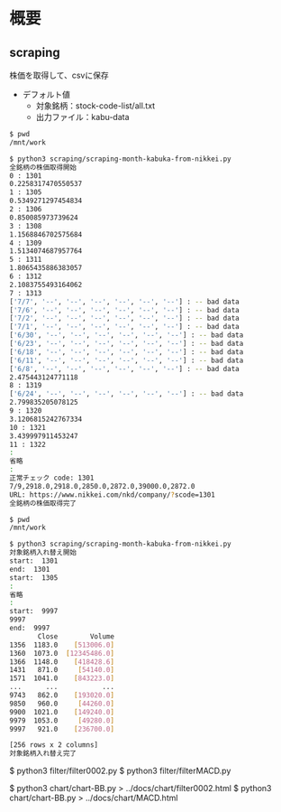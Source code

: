 # 概要

## scraping

株価を取得して、csvに保存
- デフォルト値
  - 対象銘柄：stock-code-list/all.txt 
  - 出力ファイル：kabu-data

```bash
$ pwd
/mnt/work

$ python3 scraping/scraping-month-kabuka-from-nikkei.py
全銘柄の株価取得開始
0 : 1301
0.2258317470550537
1 : 1305
0.5349271297454834
2 : 1306
0.850085973739624
3 : 1308
1.1568846702575684
4 : 1309
1.5134074687957764
5 : 1311
1.8065435886383057
6 : 1312
2.1083755493164062
7 : 1313
['7/7', '--', '--', '--', '--', '--', '--'] : -- bad data
['7/6', '--', '--', '--', '--', '--', '--'] : -- bad data
['7/2', '--', '--', '--', '--', '--', '--'] : -- bad data
['7/1', '--', '--', '--', '--', '--', '--'] : -- bad data
['6/30', '--', '--', '--', '--', '--', '--'] : -- bad data
['6/23', '--', '--', '--', '--', '--', '--'] : -- bad data
['6/18', '--', '--', '--', '--', '--', '--'] : -- bad data
['6/11', '--', '--', '--', '--', '--', '--'] : -- bad data
['6/8', '--', '--', '--', '--', '--', '--'] : -- bad data
2.475443124771118
8 : 1319
['6/24', '--', '--', '--', '--', '--', '--'] : -- bad data
2.799835205078125
9 : 1320
3.1206815242767334
10 : 1321
3.439997911453247
11 : 1322
:
省略
:
正常チェック code: 1301
7/9,2918.0,2918.0,2850.0,2872.0,39000.0,2872.0
URL: https://www.nikkei.com/nkd/company/?scode=1301
全銘柄の株価取得完了
```

```bash
$ pwd
/mnt/work

$ python3 scraping/scraping-month-kabuka-from-nikkei.py
対象銘柄入れ替え開始
start:  1301
end:  1301
start:  1305
:
省略
:
start:  9997
9997
end:  9997
       Close        Volume
1356  1183.0    [513006.0]
1360  1073.0  [12345486.0]
1366  1148.0    [418428.6]
1431   871.0     [54140.0]
1571  1041.0    [843223.0]
...      ...           ...
9743   862.0    [193020.0]
9850   960.0     [44260.0]
9900  1021.0    [149240.0]
9979  1053.0     [49280.0]
9997   921.0    [236700.0]

[256 rows x 2 columns]
対象銘柄入れ替え完了
```

$ python3 filter/filter0002.py
$ python3 filter/filterMACD.py

$ python3 chart/chart-BB.py > ../docs/chart/filter0002.html
$ python3 chart/chart-BB.py > ../docs/chart/MACD.html
